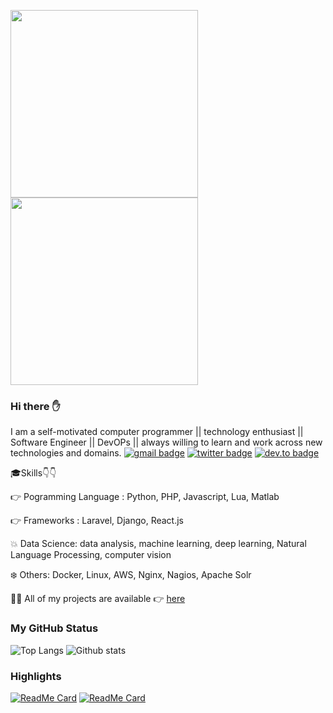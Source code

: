 <img src="https://media.giphy.com/media/p4NLw3I4U0idi/giphy.gif" width="300"> <img src= "https://media.giphy.com/media/26tn33aiTi1jkl6H6/giphy.gif" width = "300">

### Hi there ✋
I am a self-motivated computer programmer || technology enthusiast || Software Engineer || DevOPs || always willing to learn and work across new technologies and domains.
[![gmail badge](https://img.shields.io/badge/twitter-ragibsh.me@gmail.com-%231FA1F1?style=flat&logo=gmail&logoColor=red)](mailto:ragibsh.me@gmail.com)
[![twitter badge](https://img.shields.io/badge/twitter-@ragib_sh-%231FA1F1?style=flat&logo=twitter&logoColor=blue)](https://twitter.com/iam_himanshu0)
[![dev.to badge](https://img.shields.io/badge/linkedin-ragib_shshriar-%230177B5?style=flat&logo=linkedin)](https://www.linkedin.com/in/ragib-shahriar-9b1072164/)

🎓Skills👇👇

 👉  Pogramming Language : Python, PHP, Javascript, Lua, Matlab 
 
 👉  Frameworks : Laravel, Django, React.js 
 
 💥  Data Science: data analysis, machine learning, deep learning, Natural Language Processing, computer vision 
 
 ❄️ Others: Docker, Linux, AWS, Nginx, Nagios, Apache Solr
 
 👨‍💻 All of my projects are available 👉  [here](https://github.com/Ragib01?tab=repositories)


### My GitHub Status 
![Top Langs](https://github-readme-stats.vercel.app/api/top-langs/?username=Ragib01)
![Github stats](https://github-readme-stats.vercel.app/api?username=Ragib01&show_icons=true)

### Highlights 

[![ReadMe Card](https://github-readme-stats.vercel.app/api/pin/?username=Ragib01&repo=datatable-multi-filtering)](https://github.com/anuraghazra/github-readme-stats)
[![ReadMe Card](https://github-readme-stats.vercel.app/api/pin/?username=Ragib01&repo=django_log_tracker)](https://github.com/anuraghazra/github-readme-stats)

